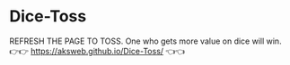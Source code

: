 # Dice-Toss
REFRESH THE PAGE TO TOSS.
One who gets more value on dice will win.
👉👉 https://aksweb.github.io/Dice-Toss/ 👈👈
